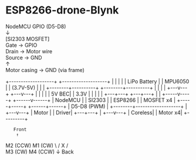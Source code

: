 # ESP8266-drone-Blynk

NodeMCU GPIO (D5-D8)  
       ↓  
  [SI2303 MOSFET]  
    Gate → GPIO  
    Drain → Motor wire  
    Source → GND  
       ↑  
Motor casing → GND (via frame)  


+-------------------+       +-------------------+
|                   |       |                   |
|    LiPo Battery   |       |      MPU6050      |
|     (3.7V-5V)     |       |                   |
+--------+----------+       +--------+----------+
         |                           |
         |                           |
     +---v---+                   +---v---+
     |       |                   |       |
     | 5V BEC|                   | 3.3V  |
     |       |                   |       |
     +---+---+                   +---+---+
         |                           |
  +-----v-----+               +------v------+
  |  NodeMCU  |               |   SI2303    |
  |   ESP8266 |               |  MOSFET x4  |
  +-----+-----+               +------+------+
        |  D5-D8 (PWM)               |
        +--------+-------------------+
                 |
             +---v---+
             | Motor |
             | Driver|
             +---+---+
                 |
             +---v---+
             | Coreless|
             | Motor x4|
             +---------+


       Front
        ↑
M2 (CCW)   M1 (CW)
    \     /
       X
    /     \
M3 (CW)   M4 (CCW)
        ↓
       Back
